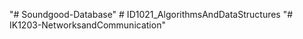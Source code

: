 "# Soundgood-Database" 
#   I D 1 0 2 1 _ A l g o r i t h m s A n d D a t a S t r u c t u r e s  
 "# IK1203-NetworksandCommunication" 
